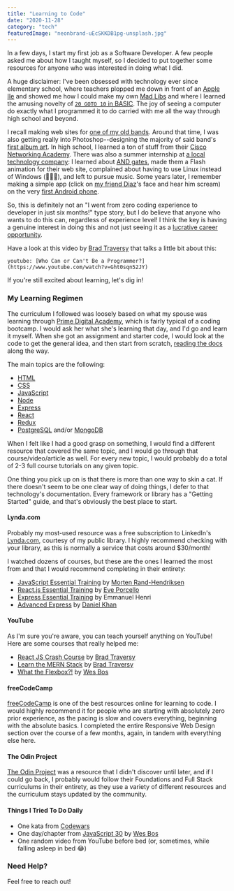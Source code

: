 ```yaml
---
title: "Learning to Code"
date: "2020-11-28"
category: "tech"
featuredImage: "neonbrand-uEcSKKDB1pg-unsplash.jpg"
---
```


In a few days, I start my first job as a Software Developer. A few people asked me about how I taught myself, so I decided to put together some resources for anyone who was interested in doing what I did.

A huge disclaimer: I've been obsessed with technology ever since elementary school, where teachers plopped me down in front of an [Apple IIe](https://apple2history.org/history/ah07/) and showed me how I could make my own [Mad Libs](https://www.madlibs.com) and where I learned the amusing novelty of [`20 GOTO 10` in BASIC](https://betanews.com/2014/05/01/10-print-hello-50-years-of-basic-20-goto-10/). The joy of seeing a computer do exactly what I programmed it to do carried with me all the way through high school and beyond.

I recall making web sites for [one of my old bands](https://web.archive.org/web/19991012050242/http://flipsyde.com/). Around that time, I was also getting really into Photoshop--designing the majority of said band's [first album art](https://www.facebook.com/media/set/?set=a.319108414874630.76859.295314023920736&type=3). In high school, I learned a ton of stuff from their [Cisco Networking Academy](https://www.netacad.com/courses/networking). There was also a summer internship at [a local technology company](https://www.linkedin.com/company/winterlogic-inc-/about/): I learned about [AND gates](https://en.wikipedia.org/wiki/AND_gate), made them a Flash animation for their web site, complained about having to use Linux instead of Windows (🤦🏻‍♂️), and left to pursue music. Some years later, I remember making a simple app (click on [my friend Diaz](https://www.briandiazphoto.com)'s face and hear him scream) on the very [first Android phone](https://en.wikipedia.org/wiki/HTC_Dream).

So, this is definitely not an "I went from zero coding experience to developer in just six months!" type story, but I do believe that anyone who wants to do this can, regardless of experience level! I think the key is having a genuine interest in doing this and not just seeing it as a [lucrative career opportunity](https://www.glassdoor.com/Salaries/junior-software-developer-salary-SRCH_KO0,25.htm).

Have a look at this video by [Brad Traversy](https://www.traversymedia.com) that talks a little bit about this:

`youtube: [Who Can or Can't Be a Programmer?](https://www.youtube.com/watch?v=Ght0sqn52JY)`

If you're still excited about learning, let's dig in!

### My Learning Regimen

The curriculum I followed was loosely based on what my spouse was learning through [Prime Digital Academy](https://primeacademy.io/courses/engineering), which is fairly typical of a coding bootcamp. I would ask her what she's learning that day, and I'd go and learn it myself. When she got an assignment and starter code, I would look at the code to get the general idea, and then start from scratch, [reading the docs](https://devdocs.io) along the way.

The main topics are the following:

- [HTML](https://developer.mozilla.org/en-US/docs/Web/HTML)
- [CSS](https://developer.mozilla.org/en-US/docs/Web/CSS)
- [JavaScript](https://developer.mozilla.org/en-US/docs/Web/JavaScript)
- [Node](https://nodejs.org/en/)
- [Express](http://expressjs.com)
- [React](https://reactjs.org)
- [Redux](https://redux.js.org)
- [PostgreSQL](https://www.postgresql.org) and/or [MongoDB](https://www.mongodb.com)

When I felt like I had a good grasp on something, I would find a different resource that covered the same topic, and I would go through that course/video/article as well. For every new topic, I would probably do a total of 2-3 full course tutorials on any given topic.

One thing you pick up on is that there is more than one way to skin a cat. If there doesn't seem to be one clear way of doing things, I defer to that technology's documentation. Every framework or library has a "Getting Started" guide, and that's obviously the best place to start.

#### Lynda.com

Probably my most-used resource was a free subscription to LinkedIn's [Lynda.com](https://www.lynda.com), courtesy of my public library. I highly recommend checking with your library, as this is normally a service that costs around \$30/month!

I watched dozens of courses, but these are the ones I learned the most from and that I would recommend completing in their entirety:

- [JavaScript Essential Training](https://www.lynda.com/JavaScript-tutorials/JavaScript-Essential-Training/574716-2.html?srchtrk=index%3a1%0alinktypeid%3a2%0aq%3ajavascript+essentials%0apage%3a1%0as%3arelevance%0asa%3atrue%0aproducttypeid%3a2) by [Morten Rand-Hendriksen](https://mor10.com)
- [React.js Essential Training](https://www.lynda.com/React-js-tutorials/React-js-Essential-Training-REVISION-Q4-2020/2849005-2.html?srchtrk=index%3a1%0alinktypeid%3a2%0aq%3areact.js+essential%0apage%3a1%0as%3arelevance%0asa%3atrue%0aproducttypeid%3a2) by [Eve Porcello](https://twitter.com/eveporcello)
- [Express Essential Training](https://www.lynda.com/Node-js-tutorials/Express-Essential-Training/679637-2.html) by Emmanuel Henri
- [Advanced Express](https://www.lynda.com/Node-js-tutorials/Advanced-Express/798496-2.html) by [Daniel Khan](https://twitter.com/dkhan)

#### YouTube

As I'm sure you're aware, you can teach yourself anything on YouTube! Here are some courses that really helped me:

- [React JS Crash Course](https://www.youtube.com/watch?v=sBws8MSXN7A) by [Brad Traversy](https://www.youtube.com/user/TechGuyWeb)
- [Learn the MERN Stack](https://www.youtube.com/playlist?list=PLillGF-RfqbbiTGgA77tGO426V3hRF9iE) by [Brad Traversy](https://www.youtube.com/user/TechGuyWeb)
- [What the Flexbox?!](https://www.youtube.com/playlist?list=PLu8EoSxDXHP7xj_y6NIAhy0wuCd4uVdid) by [Wes Bos](https://wesbos.com)

#### freeCodeCamp

[freeCodeCamp](https://www.freecodecamp.org) is one of the best resources online for learning to code. I would highly recommend it for people who are starting with absolutely zero prior experience, as the pacing is slow and covers everything, beginning with the absolute basics. I completed the entire Responsive Web Design section over the course of a few months, again, in tandem with everything else here.

#### The Odin Project

[The Odin Project](https://www.theodinproject.com/home) was a resource that I didn't discover until later, and if I could go back, I probably would follow their Foundations and Full Stack curriculums in their entirety, as they use a variety of different resources and the curriculum stays updated by the community.

#### Things I Tried To Do Daily

- One kata from [Codewars](https://www.codewars.com)
- One day/chapter from [JavaScript 30](https://javascript30.com) by [Wes Bos](https://wesbos.com)
- One random video from YouTube before bed (or, sometimes, while falling asleep in bed 😂)

### Need Help?

Feel free to reach out!
